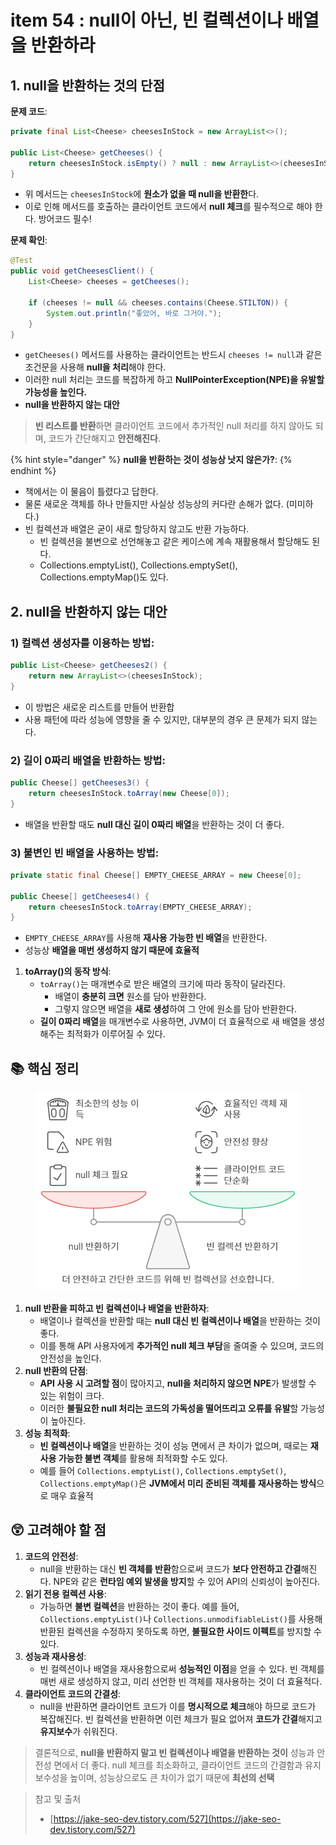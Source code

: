 # item 54 : null이 아닌, 빈 컬렉션이나 배열을 반환하라

## 1. null을 반환하는 것의 단점

**문제 코드**:

```java
private final List<Cheese> cheesesInStock = new ArrayList<>();

public List<Cheese> getCheeses() {
    return cheesesInStock.isEmpty() ? null : new ArrayList<>(cheesesInStock);
}
```

* 위 메서드는 `cheesesInStock`에 **원소가 없을 때 null을 반환한**다.
* 이로 인해 메서드를 호출하는 클라이언트 코드에서 **null 체크**를 필수적으로 해야 한다. 방어코드 필수!

**문제 확인**:

```java
@Test
public void getCheesesClient() {
    List<Cheese> cheeses = getCheeses();

    if (cheeses != null && cheeses.contains(Cheese.STILTON)) {
        System.out.println("좋았어, 바로 그거야.");
    }
}
```

* `getCheeses()` 메서드를 사용하는 클라이언트는 반드시 `cheeses != null`과 같은 조건문을 사용해 **null을 처리**해야 한다.
* 이러한 null 처리는 코드를 복잡하게 하고 **NullPointerException(NPE)을 유발할 가능성을 높인다.**
* **null을 반환하지 않는 대안**

> **빈 리스트를 반환**하면 클라이언트 코드에서 추가적인 null 처리를 하지 않아도 되며, 코드가 간단해지고 **안전해진다**.

{% hint style="danger" %}
**null을 반환하는 것이 성능상 낫지 않은가?**:
{% endhint %}

* 책에서는 이 물음이 틀렸다고 답한다.
* 물론 새로운 객체를 하나 만들지만 사실상 성능상의 커다란 손해가 없다. (미미하다.)
* 빈 컬렉션과 배열은 굳이 새로 할당하지 않고도 반환 가능하다.
  * 빈 컬렉션을 불변으로 선언해놓고 같은 케이스에 계속 재활용해서 할당해도 된다.
  * Collections.emptyList(), Collections.emptySet(), Collections.emptyMap()도 있다.

## 2. null을 반환하지 않는 대안

### **1) 컬렉션 생성자를 이용하는 방법**:

```java
public List<Cheese> getCheeses2() {
    return new ArrayList<>(cheesesInStock);
}
```

* 이 방법은 새로운 리스트를 만들어 반환합
* 사용 패턴에 따라 성능에 영향을 줄 수 있지만, 대부분의 경우 큰 문제가 되지 않는다.

### **2) 길이 0짜리 배열을 반환하는 방법**:

```java
public Cheese[] getCheeses3() {
    return cheesesInStock.toArray(new Cheese[0]);
}
```

* 배열을 반환할 때도 **null 대신 길이 0짜리 배열**을 반환하는 것이 더 좋다.

### **3) 불변인 빈 배열을 사용하는 방법**:

```java
private static final Cheese[] EMPTY_CHEESE_ARRAY = new Cheese[0];

public Cheese[] getCheeses4() {
    return cheesesInStock.toArray(EMPTY_CHEESE_ARRAY);
}
```

* `EMPTY_CHEESE_ARRAY`를 사용해 **재사용 가능한 빈 배열**을 반환한다.
* 성능상 **배열을 매번 생성하지 않기 때문에 효율적**

1. **toArray()의 동작 방식**:
   * `toArray()`는 매개변수로 받은 배열의 크기에 따라 동작이 달라진다.
     * 배열이 **충분히 크면** 원소를 담아 반환한다.
     * 그렇지 않으면 배열을 **새로 생성**하여 그 안에 원소를 담아 반환한다.
   * **길이 0짜리 배열**을 매개변수로 사용하면, JVM이 더 효율적으로 새 배열을 생성해주는 최적화가 이루어질 수 있다.

## 📚 핵심 정리

<figure><img src="../../../../.gitbook/assets/image (4) (1) (1) (1) (1) (1) (1) (1) (1) (1) (1) (1) (1) (1) (1) (1) (1) (1) (1) (1) (1) (1) (1).png" alt=""><figcaption></figcaption></figure>

1. **null 반환을 피하고 빈 컬렉션이나 배열을 반환하자**:
   * 배열이나 컬렉션을 반환할 때는 **null 대신 빈 컬렉션이나 배열**을 반환하는 것이 좋다.
   * 이를 통해 API 사용자에게 **추가적인 null 체크 부담**을 줄여줄 수 있으며, 코드의 안전성을 높인다.
2. **null 반환의 단점**:
   * **API 사용 시 고려할 점**이 많아지고, **null을 처리하지 않으면 NPE**가 발생할 수 있는 위험이 크다.
   * 이러한 **불필요한 null 처리는 코드의 가독성을 떨어뜨리고 오류를 유발**할 가능성이 높아진다.
3. **성능 최적화**:
   * **빈 컬렉션이나 배열**을 반환하는 것이 성능 면에서 큰 차이가 없으며, 때로는 **재사용 가능한 불변 객체**를 활용해 최적화할 수도 있다.
   * 예를 들어 `Collections.emptyList()`, `Collections.emptySet()`, `Collections.emptyMap()`은 **JVM에서 미리 준비된 객체를 재사용하는 방식**으로 매우 효율적

## 😲 고려해야 할 점

1. **코드의 안전성**:
   * null을 반환하는 대신 **빈 객체를 반환**함으로써 코드가 **보다 안전하고 간결**해진다. NPE와 같은 **런타임 예외 발생을 방지**할 수 있어 API의 신뢰성이 높아진다.
2. **읽기 전용 컬렉션 사용**:
   * 가능하면 **불변 컬렉션**을 반환하는 것이 좋다. 예를 들어, `Collections.emptyList()`나 `Collections.unmodifiableList()`를 사용해 반환된 컬렉션을 수정하지 못하도록 하면, **불필요한 사이드 이펙트**를 방지할 수 있다.
3. **성능과 재사용성**:
   * 빈 컬렉션이나 배열을 재사용함으로써 **성능적인 이점**을 얻을 수 있다. 빈 객체를 매번 새로 생성하지 않고, 미리 선언한 빈 객체를 재사용하는 것이 더 효율적다.
4. **클라이언트 코드의 간결성**:
   * null을 반환하면 클라이언트 코드가 이를 **명시적으로 체크**해야 하므로 코드가 복잡해진다. 빈 컬렉션을 반환하면 이런 체크가 필요 없어져 **코드가 간결**해지고 **유지보수**가 쉬워진다.

> 결론적으로, **null을 반환하지 말고 빈 컬렉션이나 배열을 반환하는 것이** 성능과 안전성 면에서 더 좋다. null 체크를 최소화하고, 클라이언트 코드의 간결함과 유지보수성을 높이며, 성능상으로도 큰 차이가 없기 때문에 **최선의 선택**



> 참고 및 출처
>
> * [https://jake-seo-dev.tistory.com/527](https://jake-seo-dev.tistory.com/527)
